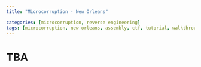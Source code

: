 ```yaml
---
title: "Microcorruption - New Orleans"

categories: [microcorruption, reverse engineering]
tags: [microcorruption, new orleans, assembly, ctf, tutorial, walkthrough, debug, buffer overflow]
---
```



# TBA

